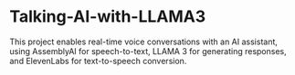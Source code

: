 # Talking-AI-with-LLAMA3
This project enables real-time voice conversations with an AI assistant, using AssemblyAI for speech-to-text, LLAMA 3 for generating responses, and ElevenLabs for text-to-speech conversion.

